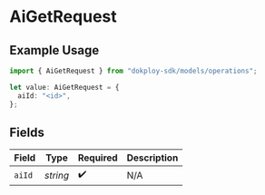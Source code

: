 # AiGetRequest

## Example Usage

```typescript
import { AiGetRequest } from "dokploy-sdk/models/operations";

let value: AiGetRequest = {
  aiId: "<id>",
};
```

## Fields

| Field              | Type               | Required           | Description        |
| ------------------ | ------------------ | ------------------ | ------------------ |
| `aiId`             | *string*           | :heavy_check_mark: | N/A                |